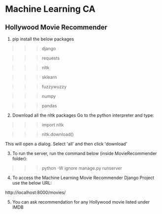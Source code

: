 # Machine Learning CA

## Hollywood Movie Recommender
1. pip install the below packages

>>>django

>>>requests

>>>nltk

>>>sklearn

>>>fuzzywuzzy

>>>numpy

>>>pandas


2. Download all the nltk packages
Go to the python interpreter and type:

>>>import nltk

>>>nltk.download()

This will open a dialog. Select 'all' and then click 'download'


3. To run the server, run the command below (inside MovieRecommender folder):

>>>python -W ignore manage.py runserver


4. To access the Machine Learning Movie Recommender Django Project use the below URL:

http://localhost:8000/movies/


5. You can ask recommendation for any Hollywood movie listed under IMDB
